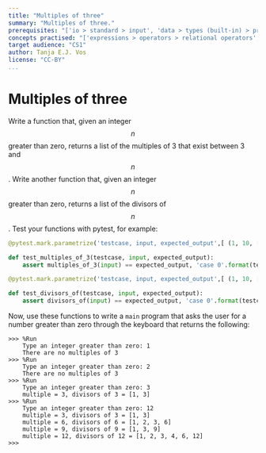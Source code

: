 ```yaml
---
title: "Multiples of three"
summary: "Multiples of three."
prerequisites: "['io > standard > input', 'data > types (built-in) > primitive > numeric', 'imperative programming > variables > variable declaration', 'imperative programming > variables > assignment']"
concepts practised: "['expressions > operators > relational operators', 'expressions > operators > arithmetic operators', 'control flow > loops']"
target audience: "CS1"
author: Tanja E.J. Vos
license: "CC-BY"
...
```



# Multiples of three

Write a function that, given an integer $$n$$ greater than zero, returns a list of the multiples of 3 that exist between 3 and $$n$$. Write another function that, given an integer $$n$$ greater than zero, returns a list of the divisors of $$n$$. Test your functions with pytest, for example:

```python
@pytest.mark.parametrize('testcase, input, expected_output',[ (1, 10, [3, 6, 9]), (2, 0, []), (3, 1, []), (4, -5, []), (5, 12, [3, 6, 9, 12]), (6, 3, [3]) ]) 

def test_multiples_of_3(testcase, input, expected_output): 
    assert multiples_of_3(input) == expected_output, 'case 0'.format(testcase)

@pytest.mark.parametrize('testcase, input, expected_output',[ (1, 10, [1, 2, 5, 10]), (2, 18, [1, 2, 3, 6, 9, 18]), (3, 1, [1]), (4, -5, []), (5, 12, [1, 2, 3, 4, 6, 12]), (6, 0, []) ]) 

def test_divisors_of(testcase, input, expected_output): 
    assert divisors_of(input) == expected_output, 'case 0'.format(testcase)
```

Now, use these functions to write a `main` program that asks the user for a number greater than zero through the keyboard that returns the following:

```small
>>> %Run 
    Type an integer greater than zero: 1
    There are no multiples of 3
>>> %Run 
    Type an integer greater than zero: 2
    There are no multiples of 3
>>> %Run 
    Type an integer greater than zero: 3
    multiple = 3, divisors of 3 = [1, 3]
>>> %Run 
    Type an integer greater than zero: 12
    multiple = 3, divisors of 3 = [1, 3]
    multiple = 6, divisors of 6 = [1, 2, 3, 6]
    multiple = 9, divisors of 9 = [1, 3, 9]
    multiple = 12, divisors of 12 = [1, 2, 3, 4, 6, 12]
>>> 
```
